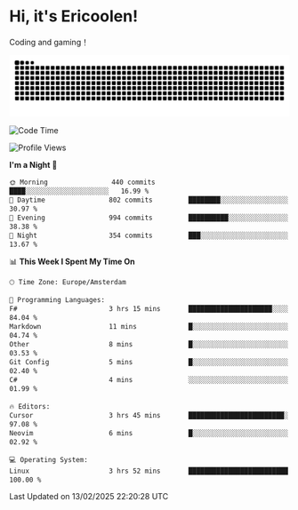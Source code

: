 # Hi, it's Ericoolen!
Coding and gaming！

<picture>
  <source media="(prefers-color-scheme: dark)" srcset="https://raw.githubusercontent.com/Eric-Song-Nop/Eric-Song-Nop/output/github-contribution-grid-snake-dark.svg">
  <source media="(prefers-color-scheme: light)" srcset="https://raw.githubusercontent.com/Eric-Song-Nop/Eric-Song-Nop/output/github-contribution-grid-snake.svg">
  <img alt="github contribution grid snake animation" src="https://raw.githubusercontent.com/Eric-Song-Nop/Eric-Song-Nop/output/github-contribution-grid-snake.svg">
</picture>

<!--START_SECTION:waka-->
![Code Time](http://img.shields.io/badge/Code%20Time-1%2C770%20hrs%2051%20mins-blue)

![Profile Views](http://img.shields.io/badge/Profile%20Views-8-blue)

**I'm a Night 🦉** 

```text
🌞 Morning                440 commits         ████░░░░░░░░░░░░░░░░░░░░░   16.99 % 
🌆 Daytime                802 commits         ████████░░░░░░░░░░░░░░░░░   30.97 % 
🌃 Evening                994 commits         ██████████░░░░░░░░░░░░░░░   38.38 % 
🌙 Night                  354 commits         ███░░░░░░░░░░░░░░░░░░░░░░   13.67 % 
```


📊 **This Week I Spent My Time On** 

```text
🕑︎ Time Zone: Europe/Amsterdam

💬 Programming Languages: 
F#                       3 hrs 15 mins       █████████████████████░░░░   84.04 % 
Markdown                 11 mins             █░░░░░░░░░░░░░░░░░░░░░░░░   04.74 % 
Other                    8 mins              █░░░░░░░░░░░░░░░░░░░░░░░░   03.53 % 
Git Config               5 mins              █░░░░░░░░░░░░░░░░░░░░░░░░   02.40 % 
C#                       4 mins              ░░░░░░░░░░░░░░░░░░░░░░░░░   01.99 % 

🔥 Editors: 
Cursor                   3 hrs 45 mins       ████████████████████████░   97.08 % 
Neovim                   6 mins              █░░░░░░░░░░░░░░░░░░░░░░░░   02.92 % 

💻 Operating System: 
Linux                    3 hrs 52 mins       █████████████████████████   100.00 % 
```


 Last Updated on 13/02/2025 22:20:28 UTC
<!--END_SECTION:waka-->

